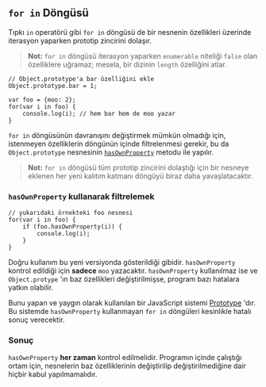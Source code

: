 ## `for in` Döngüsü

Tıpkı `in` operatörü gibi `for in` döngüsü de bir nesnenin özellikleri üzerinde
iterasyon yaparken prototip zincirini dolaşır.

> **Not:** `for in` döngüsü iterasyon yaparken `enumerable` niteliği `false`
> olan özelliklere uğramaz; mesela, bir dizinin `length` özelliğini atlar.
    
    // Object.prototype'a bar özelliğini ekle
    Object.prototype.bar = 1;

    var foo = {moo: 2};
    for(var i in foo) {
        console.log(i); // hem bar hem de moo yazar
    }

`for in` döngüsünün davranışını değiştirmek mümkün olmadığı için, istenmeyen
özelliklerin döngünün içinde filtrelenmesi gerekir, bu da `Object.prototype`
nesnesinin [`hasOwnProperty`](#object.hasownproperty) metodu ile yapılır.

> **Not:** `for in` döngüsü tüm prototip zincirini dolaştığı için bir nesneye
> eklenen her yeni kalıtım katmanı döngüyü biraz daha yavaşlatacaktır.

### `hasOwnProperty` kullanarak filtrelemek

    // yukarıdaki örnekteki foo nesnesi
    for(var i in foo) {
        if (foo.hasOwnProperty(i)) {
            console.log(i);
        }
    }

Doğru kullanım bu yeni versiyonda gösterildiği gibidir. `hasOwnProperty` kontrol
edildiği için **sadece** `moo` yazacaktır. `hasOwnProperty` kullanılmaz ise ve
`Object.protype` 'ın baz özellikleri değiştirilmişse, program bazı hatalara
yatkın olabilir.

Bunu yapan ve yaygın olarak kullanılan bir JavaScript sistemi [Prototype][1]
'dır. Bu sistemde `hasOwnProperty` kullanmayan `for in` döngüleri kesinlikle
hatalı sonuç verecektir.

### Sonuç

`hasOwnProperty` **her zaman** kontrol edilmelidir. Programın içinde çalıştığı
ortam için, nesnelerin baz özelliklerinin değiştirilip değiştirilmediğine dair
hiçbir kabul yapılmamalıdır.

[1]: http://www.prototypejs.org/

